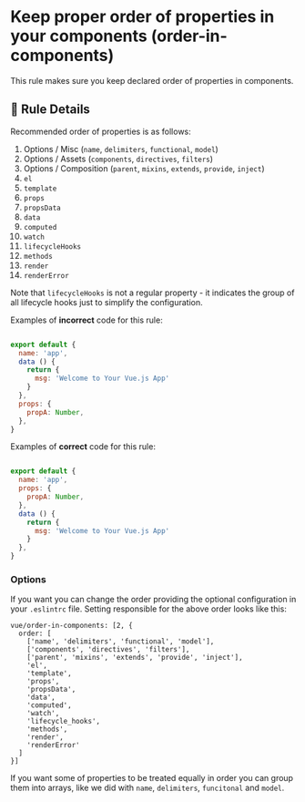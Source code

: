 # Keep proper order of properties in your components (order-in-components)

This rule makes sure you keep declared order of properties in components.

## :book: Rule Details

Recommended order of properties is as follows:

1. Options / Misc (`name`, `delimiters`, `functional`, `model`)
2. Options / Assets (`components`, `directives`, `filters`)
3. Options / Composition (`parent`, `mixins`, `extends`, `provide`, `inject`)
4. `el`
5. `template`
6. `props`
7. `propsData`
8. `data`
9. `computed`
10. `watch`
11. `lifecycleHooks`
12. `methods`
13. `render`
14. `renderError`

Note that `lifecycleHooks` is not a regular property - it indicates the group of all lifecycle hooks just to simplify the configuration.

Examples of **incorrect** code for this rule:

```js

export default {
  name: 'app',
  data () {
    return {
      msg: 'Welcome to Your Vue.js App'
    }
  },
  props: {
    propA: Number,
  },
}

```

Examples of **correct** code for this rule:

```js

export default {
  name: 'app',
  props: {
    propA: Number,
  },
  data () {
    return {
      msg: 'Welcome to Your Vue.js App'
    }
  },
}

```

### Options

If you want you can change the order providing the optional configuration in your `.eslintrc` file. Setting responsible for the above order looks like this:

```
vue/order-in-components: [2, {
  order: [
    ['name', 'delimiters', 'functional', 'model'],
    ['components', 'directives', 'filters'],
    ['parent', 'mixins', 'extends', 'provide', 'inject'],
    'el',
    'template',
    'props',
    'propsData',
    'data',
    'computed',
    'watch',
    'lifecycle_hooks',
    'methods',
    'render',
    'renderError'
  ]
}]
```

If you want some of properties to be treated equally in order you can group them into arrays, like we did with `name`, `delimiters`, `funcitonal` and `model`.
